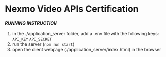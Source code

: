 # Nexmo Video APIs Certification

#### _RUNNING INSTRUCTION_
1. in the ./application_server folder, add a .env file with the following keys:
   `API_KEY`
   `API_SECRET`
2. run the server (`npm run start`)
3. open the client webpage (./application_server/index.html) in the browser
